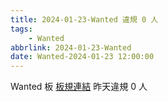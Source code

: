 ```yaml
---
title: 2024-01-23-Wanted 違規 0 人
tags:
    - Wanted
abbrlink: 2024-01-23-Wanted
date: Wanted-2024-01-23 12:00:00
---
```

Wanted 板 [板規連結](https://www.ptt.cc/bbs/Wanted/M.1608829773.A.D3B.html)
昨天違規 0 人

